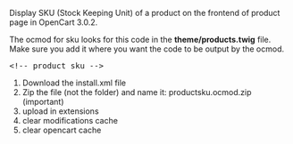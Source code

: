 Display SKU (Stock Keeping Unit) of a product on the frontend of product page in OpenCart 3.0.2.

<!-- wp:paragraph -->
<p>The ocmod for sku looks for this code in the <strong>theme/products.twig</strong> file. Make sure you add it where you want the code to be output by the ocmod.</p>
<!-- /wp:paragraph -->

<!-- wp:preformatted -->
<pre class="wp-block-preformatted">&lt;!-- product_sku --&gt;</pre>
<!-- /wp:preformatted -->

1. Download the install.xml file
2. Zip the file (not the folder) and name it: productsku.ocmod.zip (important)
3. upload in extensions
4. clear modifications cache
5. clear opencart cache
